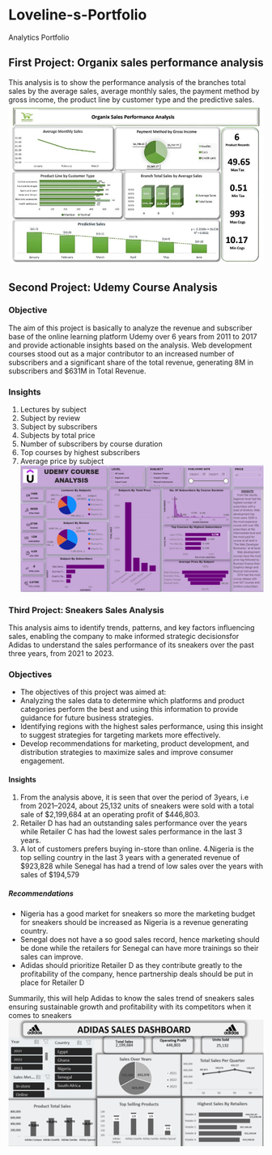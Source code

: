# Loveline-s-Portfolio
Analytics Portfolio
## First Project:  Organix sales performance analysis
This analysis is to show the performance analysis of the branches total sales by the average sales, average monthly sales, the payment method by gross income, the product line by customer type and the predictive sales.
![alt text](Organix%20Sales%20Analysis.jpg)

## Second Project:   Udemy Course Analysis
### Objective

The aim of this project is basically to analyze the revenue and subscriber base of the online learning platform Udemy over 6 years from 2011 to 2017 and provide actionable insights based on the analysis.
Web development courses stood out as a major contributor to an increased number of subscribers and a significant share of the total revenue, generating 8M in subscribers and $631M in Total Revenue. 


### Insights
1. Lectures by subject
2. Subject by review
3. Subject by subscribers
4. Subjects by total price
5. Number of subscribers by course duration
6. Top courses by highest subscribers
7. Average price by subject
![alt text](Udemy%20Course%20Analysis.png)


### Third Project:  Sneakers Sales Analysis
This analysis aims to identify trends, patterns, and key factors influencing sales, enabling the company to make informed strategic decisionsfor Adidas to understand the sales performance of its sneakers over the past three years, from 2021 to 2023.

### Objectives
- The objectives of this project was aimed at:
- Analyzing the sales data to determine which platforms and product categories perform the best and using this information to provide guidance for future business strategies.
- Identifying regions with the highest sales performance, using this insight to suggest strategies for targeting markets more effectively.
- Develop recommendations for marketing, product development, and distribution strategies to maximize sales and improve consumer engagement.

#### Insights
1. From the analysis above, it is seen that over the period of 3years, i.e from 2021–2024, about 25,132 units of sneakers were sold with a total sale of $2,199,684 at an operating profit of $446,803.
2. Retailer D has had an outstanding sales performance over the years while Retailer C has had the lowest sales performance in the last 3 years.
3. A lot of customers prefers buying in-store than online.
4.Nigeria is the top selling country in the last 3 years with a generated revenue of $923,828 while Senegal has had a trend of low sales over the years with sales of $194,579

##### Recommendations

- Nigeria has a good market for sneakers so more the marketing budget for sneakers should be increased as Nigeria is a revenue generating country.
- Senegal does not have a so good sales record, hence marketing should be done while the retailers for Senegal can have more trainings so their sales can improve.
- Adidas should prioritize Retailer D as they contribute greatly to the profitability of the company, hence partnership deals should be put in place for Retailer D
  
Summarily, this will help Adidas to know the sales trend of sneakers sales ensuring sustainable growth and profitability with its competitors when it comes to sneakers
![alt text](Dashboard.png)
